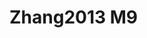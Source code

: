 # Zhang2013 M9
<a name="material" />
<script type="application/ld+json">

  {
    "@context": "https://schema.org/",
    "@type": "ChemicalSubstance",
    "http://purl.org/dc/terms/conformsTo":
      {
        "@type": "CreativeWork",
        "@id": "https://bioschemas.org/profiles/ChemicalSubstance/0.4-RELEASE/"
      },
    "@id": "https://egonw.github.io/nanowiki/nanowiki314.html#material",
    "name": "Zhang2013 M9",
    "sameAs: "http://127.0.0.1/mediawiki/index.php/Special:URIResolver/Zhang2013_M9"
  }
</script>

